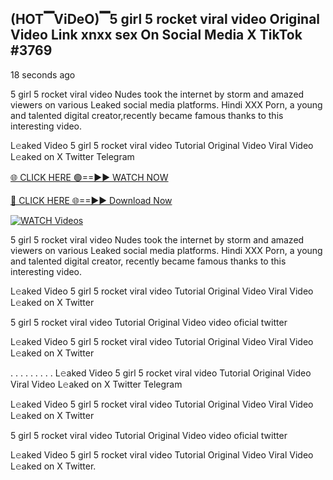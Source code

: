 ## (HOT▔ViDeO)▔5 girl 5 rocket viral video Original Video Link xnxx sex On Social Media X TikTok #3769

18 seconds ago

5 girl 5 rocket viral video Nudes took the internet by storm and amazed viewers on various Leaked social media platforms. Hindi XXX Porn, a young and talented digital creator,recently became famous thanks to this interesting video.

L𝚎aked Video 5 girl 5 rocket viral video Tutorial Original Video Viral Video L𝚎aked on X Twitter Telegram

[🌐 CLICK HERE 🟢==►► WATCH NOW](https://dekho-ki-hoy-07-2k25.blogspot.com/2025/01/viral-tv.html)

[🔴 CLICK HERE 🌐==►► Download Now](https://dekho-ki-hoy-07-2k25.blogspot.com/2025/01/viral-tv.html)

[![WATCH Videos](https://i.imgur.com/ydURGbz.png)](https://dekho-ki-hoy-07-2k25.blogspot.com/2025/01/viral-tv.html)

5 girl 5 rocket viral video Nudes took the internet by storm and amazed viewers on various Leaked social media platforms. Hindi XXX Porn, a young and talented digital creator, recently became famous thanks to this interesting video.

L𝚎aked Video 5 girl 5 rocket viral video Tutorial Original Video Viral Video L𝚎aked on X Twitter

5 girl 5 rocket viral video Tutorial Original Video video oficial twitter

L𝚎aked Video 5 girl 5 rocket viral video Tutorial Original Video Viral Video L𝚎aked on X Twitter

. . . . . . . . . L𝚎aked Video 5 girl 5 rocket viral video Tutorial Original Video Viral Video L𝚎aked on X Twitter Telegram

L𝚎aked Video 5 girl 5 rocket viral video Tutorial Original Video Viral Video L𝚎aked on X Twitter

5 girl 5 rocket viral video Tutorial Original Video video oficial twitter

L𝚎aked Video 5 girl 5 rocket viral video Tutorial Original Video Viral Video L𝚎aked on X Twitter.